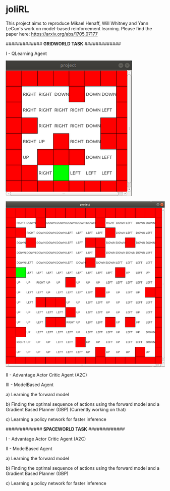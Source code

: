 # joliRL

This project aims to reproduce Mikael Henaff, Will Whitney and Yann LeCun's work on model-based reinforcement learning.
Please find the paper here: https://arxiv.org/abs/1705.07177

#############
<huge><b>GRIDWORLD TASK</b>
#############

I - QLearning Agent

![ql8](/img/ql8x8.png)

![ql16](/img/ql16x16.png)

II - Advantage Actor Critic Agent (A2C)

III - ModelBased Agent

a) Learning the forward model

b) Finding the optimal sequence of actions using the forward model and a Gradient Based Planner (GBP) (Currently working on that)

c) Learning a policy network for faster inference

#############
<huge><b>SPACEWORLD TASK</b>
#############

I - Advantage Actor Critic Agent (A2C)

II - ModelBased Agent

a) Learning the forward model

b) Finding the optimal sequence of actions using the forward model and a Gradient Based Planner (GBP)

c) Learning a policy network for faster inference
